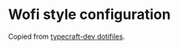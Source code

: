 # Wofi style configuration

Copied from [typecraft-dev dotifiles](https://github.com/typecraft-dev/dotfiles).
